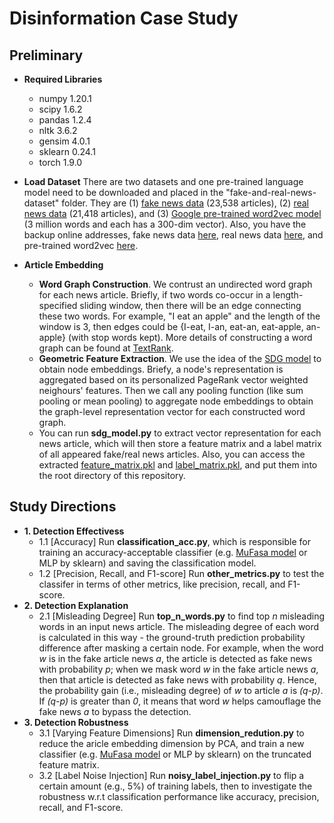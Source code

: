 # Disinformation Case Study

## Preliminary
* **Required Libraries**
  - numpy 1.20.1
  - scipy 1.6.2
  - pandas 1.2.4
  - nltk 3.6.2
  - gensim 4.0.1
  - sklearn 0.24.1
  - torch 1.9.0

* **Load Dataset** There are two datasets and one pre-trained language model need to be downloaded and placed in the "fake-and-real-news-dataset" folder. They are (1) [fake news data](https://www.kaggle.com/clmentbisaillon/fake-and-real-news-dataset?select=Fake.csv) (23,538 articles), (2) [real news data](https://www.kaggle.com/clmentbisaillon/fake-and-real-news-dataset?select=True.csv) (21,418 articles), and (3) [Google pre-trained word2vec model](https://code.google.com/archive/p/word2vec/) (3 million words and each has a 300-dim vector). Also, you have the backup online addresses, fake news data [here](https://drive.google.com/file/d/1T798b0Qi4AB6GzOTccbsCaPmhSI_0iN9/view?usp=sharing), real news data [here](https://drive.google.com/file/d/15mOoPsUaI9OeWiHJ5XP-u_oDlrxzeo8z/view?usp=sharing), and pre-trained word2vec [here](https://drive.google.com/file/d/1W8EfxWRBchX_c6ShC6neZRKlokhPV4tR/view?usp=sharing).

* **Article Embedding**
  - **Word Graph Construction**. We contrust an undirected word graph for each news article. Briefly, if two words co-occur in a length-specified sliding window, then there will be an edge connecting these two words. For example, "I eat an apple" and the length of the window is 3, then edges could be {I-eat, I-an, eat-an, eat-apple, an-apple} (with stop words kept). More details of constructing a word graph can be found at [TextRank](https://web.eecs.umich.edu/~mihalcea/papers/mihalcea.emnlp04.pdf).
  - **Geometric Feature Extraction**. We use the idea of the [SDG model](https://github.com/DongqiFu/SDG) to obtain node embeddings. Briefy, a node's representation is aggregated based on its personalized PageRank vector weighted neighours' features. Then we call any pooling function (like sum pooling or mean pooling) to aggregate node embeddings to obtain the graph-level representation vector for each constructed word graph.
  - You can run **sdg_model.py** to extract vector representation for each news article, which will then store a feature matrix and a label matrix of all appeared fake/real news articles. Also, you can access the extracted [feature_matrix.pkl](https://drive.google.com/file/d/1TtAc6rBs5rxCyvqMqjWyCtsjWfpl7Mgn/view?usp=sharing) and [label_matrix.pkl](https://drive.google.com/file/d/1Drdyr0WiCbK6KV2TXYVSdMqPvJcK2Eni/view?usp=sharing), and put them into the root directory of this repository.

## Study Directions
* **1. Detection Effectivess**
  - 1.1 [Accuracy] Run **classification_acc.py**, which is responsible for training an accuracy-acceptable classifier (e.g. [MuFasa model](https://github.com/banyikun/KDD2021_MuFasa) or MLP by sklearn) and saving the classification model.
  - 1.2 [Precision, Recall, and F1-score] Run **other_metrics.py** to test the classifer in terms of other metrics, like precision, recall, and F1-score.
* **2. Detection Explanation**
  - 2.1 [Misleading Degree] Run **top_n_words.py** to find top _n_ misleading words in an input news article. The misleading degree of each word is calculated in this way - the ground-truth prediction probability difference after masking a certain node. For example, when the word _w_ is in the fake article news _a_, the article is detected as fake news with probability _p_; when we mask word _w_ in the fake article news _a_, then that article is detected as fake news with probability _q_. Hence, the probability gain (i.e., misleading degree) of _w_ to article _a_ is _(q-p)_. If _(q-p)_ is greater than _0_, it means that word _w_ helps camouflage the fake news _a_ to bypass the detection.
* **3. Detection Robustness**
  - 3.1 [Varying Feature Dimensions] Run **dimension_redution.py** to reduce the aricle embedding dimension by PCA, and train a new classifier (e.g. [MuFasa model](https://github.com/banyikun/KDD2021_MuFasa) or MLP by sklearn) on the truncated feature matrix.
  - 3.2 [Label Noise Injection] Run **noisy_label_injection.py** to flip a certain amount (e.g., 5%) of training labels, then to investigate the robustness w.r.t classification performance like accuracy, precision, recall, and F1-score.
